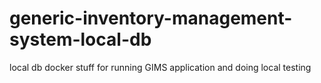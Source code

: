 # generic-inventory-management-system-local-db
local db docker stuff for running GIMS application and doing local testing
